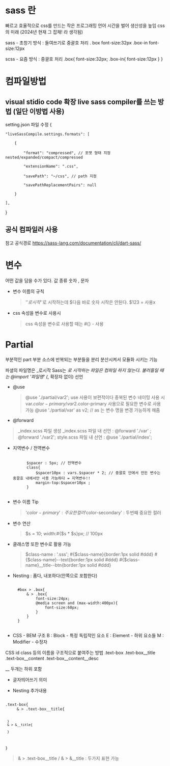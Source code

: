 # sass 란

빠르고 효율적으로 css를 만드는 작은 프로그래밍 언어
시간을 벌어 생산성을 높임
css의 미래 (2024년 현재 그 잡채! 라 생각됨)

sass - 초창기 방식 : 들여쓰기로 중괄호 처리
. box 
	font-size:32px
	.box-in 
		font-size:12px

scss - 요즘 방식 : 중괄호 처리
.box{
	font-size:32px;
	.box-in{
	font-size:12px
	}
}
# 컴파일방법

## visual stidio code 확장 live sass compiler를 쓰는 방법 (일단 이방법 사용)
setting.json 파일 수정
{

	"liveSassCompile.settings.formats": [
 
		{
  
			"format": "compressed", // 포맷 형태 지정 nested/expanded/compact/compressed
   
			"extensionName": ".css",
   
			"savePath": "~/css", // path 지정
   
			"savePathReplacementPairs": null
   
		}
  
	],
 
}

## 공식 컴파일러 사용 

참고 공식경로
https://sass-lang.com/documentation/cli/dart-sass/



# 변수

어떤 값을 담을 수가 있다.
값 종류 숫자 , 문자

- 변수 이름의 규칙
	> '$'로 시작 
	> '$'로 시작하는데 $다음 바로 숫자 시작은 안된다. $123 = 사용x
	

- css 속성을 변수로 사용시
	> css 속성을 변수로 사용할 때는 #{} - 사용



# Partial

부분적인 part 부분 
소스에 반복되는 부분들을 분리 분산시켜서 모듈화 시키는 기능

파셜의 파일명은 _로시작 
Sass는 _로 시작하는 파일은 컴파일 하지 않는다.
불러들일 때는 @import '파일명' (_, 확장자 없이) 선언


- @use 
	> @use './partial/var2';
	> use 사용이 보편적이다
	> 중복된 변수 네이밍 사용 시 var.$color-primary / var2.$color-primary 사용으로 필요한 변수로 사용 가능
	> @use './partial/var' as v2; // as 는 변수 명을 변경 가능하게 해줌

- @forward
> _index.scss 파일 생성 
> _index.scss 파일 내 선언 : @forward './var' ; @forward './var2'; 
> style.scss 파일 내 선언 : @use './partial/index';


- 지역변수 / 전역변수
	> 
	<code>
		$spacer : 5px; // 전역변수
		class{
    		$spacer10px : vars.$spacer * 2; // 중괄호 안에서 만든 변수는 중괄호 내에서만 사용 가능하다 = 지역변수!!
    		margin-top:$spacer10px ;
		}
	</code>


- 변수 이름 Tip
	> '$color-primary' : 주요한 컬러
	> '$color-secondary' : 두번쨰 중요한 컬러

- 변수 연산
	> $s = 10;
	> width:#{$s * $s}px; // 100px

- 클래스명 또한 변수로 활용 가능
	> $class-name : '.sss';
	> #{$class-name}{border:1px solid #ddd}
	> #{$class-name}--text{border:1px solid #ddd}
	> #{$class-name}__title--btn{border:1px solid #ddd}


- Nesting : 품다, 내포하다(안쪽으로 포함한다)
	> 
	<code>
	#box > .box{
		& > .box{
			font-size:24px;
			@media screen and (max-width:400px){
				font-size:60px;
			}
		}
	}
	</code>

- CSS - BEM 구조
B : Block - 특정 독립적인 요소
E : Element - 하위 요소들
M : Modifier - 수정자

CSS id class 등의 이름을 구조적으로 붙여주는 방법
.text-box
.text-box__title
.text-box__content
.text-box__content__desc

__ 두개는 하위 포함
- 글자띄어쓰기 의미

- Nesting 추가내용

<code>
.text-box{
	 & > .text-box__title{

	 }
	 & > &__title{

	 }
}
</code>

>  & > .text-box__title / & > &__title : 두가지 표현 가능
